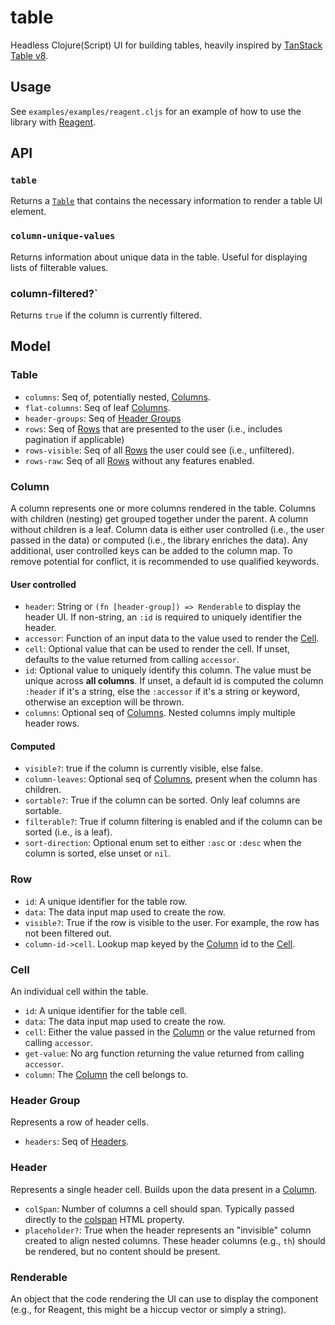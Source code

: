 # table
Headless Clojure(Script) UI for building tables, heavily inspired by [TanStack Table v8](https://github.com/TanStack/table).

## Usage
See `examples/examples/reagent.cljs` for an example of how to use the library with [Reagent](https://github.com/reagent-project/reagent). 

## API 
### `table`
Returns a [`Table`](#Table) that contains the necessary information to render a table UI element. 

### `column-unique-values`
Returns information about unique data in the table. Useful for displaying lists of filterable values. 

### column-filtered?` 
Returns `true` if the column is currently filtered.

### 

## Model

### Table 
- `columns`: Seq of, potentially nested, [Columns](#Column). 
- `flat-columns`: Seq of leaf [Columns](#Column).
- `header-groups`: Seq of [Header Groups](#Header-Group)
- `rows`: Seq of [Rows](#Row) that are presented to the user (i.e., includes pagination if applicable)
- `rows-visible`: Seq of all [Rows](#Row) the user could see (i.e., unfiltered).
- `rows-raw`:  Seq of all [Rows](#Row) without any features enabled.
### Column
A column represents one or more columns rendered in the table. Columns with children (nesting) get grouped together under the parent. A column without children is a leaf. Column data is either user controlled (i.e., the user passed in the data) or computed (i.e., the library enriches the data). 
Any additional, user controlled keys can be added to the column map. To remove potential for conflict, it is recommended to use qualified keywords.
#### User controlled
- `header`: String or `(fn [header-group]) => Renderable` to display the header UI. If non-string, an `:id` is required to uniquely identifier the header.
- `accessor`: Function of an input data to the value used to render the [Cell](#Cell).
- `cell`: Optional value that can be used to render the cell. If unset, defaults to the value returned from calling `accessor`. 
- `id`: Optional value to uniquely identify this column. The value must be unique across **all columns**. If unset, a default id is computed the column `:header` if it's a string, else the `:accessor` if it's a string or keyword, otherwise an exception will be thrown. 
- `columns`: Optional seq of [Columns](#Column). Nested columns imply multiple header rows.
#### Computed 
- `visible?`: true if the column is currently visible, else false. 
- `column-leaves`: Optional seq of [Columns](#Column), present when the column has children. 
- `sortable?`: True if the column can be sorted. Only leaf columns are sortable. 
- `filterable?`: True if column filtering is enabled and if the column can be sorted (i.e., is a leaf). 
- `sort-direction`: Optional enum set to either `:asc` or `:desc` when the column is sorted, else unset or `nil`.

### Row
- `id`: A unique identifier for the table row.
- `data`: The data input map used to create the row.
- `visible?`: True if the row is visible to the user. For example, the row has not been filtered out. 
- `column-id->cell`. Lookup map keyed by the [Column](#Column) id to the [Cell](#Cell).

### Cell
An individual cell within the table. 
- `id`: A unique identifier for the table cell. 
- `data`: The data input map used to create the row.
- `cell`: Either the value passed in the [Column](#Column) or the value returned from calling `accessor`.
- `get-value`: No arg function returning the value returned from calling `accessor`. 
- `column`: The [Column](#Column) the cell belongs to.

### Header Group
Represents a row of header cells.
- `headers`: Seq of [Headers](#Header). 

### Header
Represents a single header cell. Builds upon the data present in a [Column](#Column).
- `colSpan`: Number of columns a cell should span. Typically passed directly to the [colspan](https://developer.mozilla.org/en-US/docs/Web/HTML/Element/td#attr-colspan) HTML property.
- `placeholder?`: True when the header represents an "invisible" column created to align nested columns. These header columns (e.g., `th`) should be rendered, but no content should be present.
### Renderable
An object that the code rendering the UI can use to display the component (e.g., for Reagent, this might be a hiccup vector or simply a string).